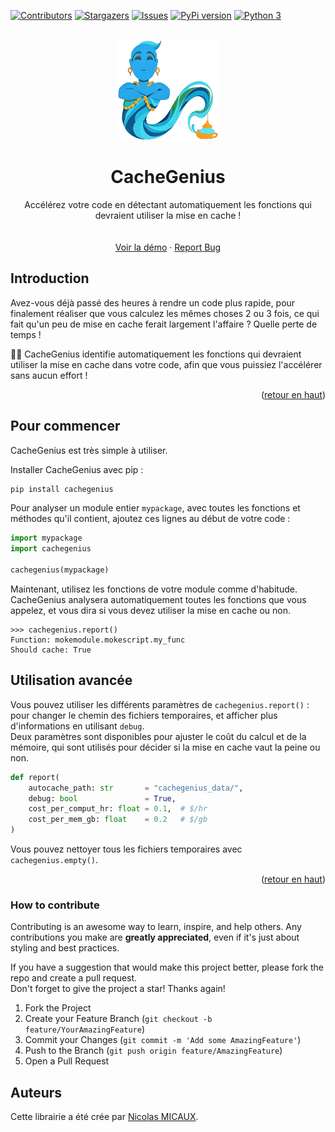 <a name="readme-top"></a>
[![Contributors][contributors-shield]][contributors-url]<!--[![Forks][forks-shield]][forks-url]-->
[![Stargazers][stars-shield]][stars-url]
[![Issues][issues-shield]][issues-url]<!--[![MIT License][license-shield]][license-url]--><!--[![LinkedIn][linkedin-shield]][linkedin-url]-->
[![PyPi version][pypi-shield]][pypi-url]<!--[![Python 2][python2-shield]][python-url]-->
[![Python 3][python3-shield]][python-url]


<!-- PROJECT LOGO -->
<br />
<div align="center">
  <a href="https://github.com/NicolasMICAUX/cachegenius">
    <img src="https://raw.githubusercontent.com/NicolasMICAUX/cachegenius/main/images/logo.jpg" alt="Logo" width="160" height="160">
  </a>
  <h1 align="center">CacheGenius</h3>
  <p align="center">
Accélérez votre code en détectant automatiquement les fonctions qui devraient utiliser la mise en cache !<br/>
<!--
    <a href="https://github.com/NicolasMICAUX/cachegenius"><strong>Explorer la documentation »</strong></a>
-->
    <br/><br/>
    <a href="https://github.com/NicolasMICAUX/cachegenius">Voir la démo</a>
    ·
    <a href="https://github.com/NicolasMICAUX/cachegenius/issues">Report Bug</a>
  </p>
</div>


<!-- ABOUT THE PROJECT -->
## Introduction
<!-- [Screen Shot][product-screenshot] -->
Avez-vous déjà passé des heures à rendre un code plus rapide, pour finalement réaliser que vous calculez les mêmes choses 2 ou 3 fois, ce qui fait qu'un peu de mise en cache ferait largement l'affaire ? Quelle perte de temps !

🧞‍♂️ CacheGenius identifie automatiquement les fonctions qui devraient utiliser la mise en cache dans votre code, afin que vous puissiez l'accélérer sans aucun effort !

<p align="right">(<a href="#readme-top">retour en haut</a>)</p>

<!-- GETTING STARTED -->
## Pour commencer
CacheGenius est très simple à utiliser.

Installer CacheGenius avec pip :
```sh
pip install cachegenius
```

Pour analyser un module entier `mypackage`, avec toutes les fonctions et méthodes qu'il contient, ajoutez ces lignes au début de votre code :
```python
import mypackage
import cachegenius

cachegenius(mypackage)
```

Maintenant, utilisez les fonctions de votre module comme d'habitude. CacheGenius analysera automatiquement toutes les fonctions que vous appelez, et vous dira si vous devez utiliser la mise en cache ou non.
```
>>> cachegenius.report()
Function: mokemodule.mokescript.my_func
Should cache: True
```

## Utilisation avancée
Vous pouvez utiliser les différents paramètres de `cachegenius.report()` : pour changer le chemin des fichiers temporaires, et afficher plus d'informations en utilisant `debug`.  
Deux paramètres sont disponibles pour ajuster le coût du calcul et de la mémoire, qui sont utilisés pour décider si la mise en cache vaut la peine ou non.

```python
def report(
    autocache_path: str       = "cachegenius_data/",
    debug: bool               = True,
    cost_per_comput_hr: float = 0.1,  # $/hr
    cost_per_mem_gb: float    = 0.2   # $/gb
)
```
Vous pouvez nettoyer tous les fichiers temporaires avec `cachegenius.empty()`.

<p align="right">(<a href="#readme-top">retour en haut</a>)</p>


<!-- CONTRIBUTING -->
<!--
## Contributing
_(Section in english)_  

### Roadmap/todo
| Task | Importance | Difficulty | Contributor on it | Description  |
|:-----|------------|------------|-------------------|:-------------|
|      | ./5        | ./5        | NOBODY            | _e.g._ : ... |

Non-Code contribution :

| Task | Importance | Difficulty | Contributor on it | Description  |
|:-----|------------|------------|-------------------|:-------------|
|      | ./5        | ./5        | NOBODY            | _e.g._ : ... |


_For every todo, just click on the link to find the discussion where I describe how I would do it._  
See the [open issues](https://github.com/NicolasMICAUX/cachegenius/issues) for a full list of proposed features (and known issues).

<p align="right">(<a href="#readme-top">back to top</a>)</p>
-->

### How to contribute
Contributing is an awesome way to learn, inspire, and help others. Any contributions you make are **greatly appreciated**, even if it's just about styling and best practices.

If you have a suggestion that would make this project better, please fork the repo and create a pull request.  
Don't forget to give the project a star! Thanks again!

1. Fork the Project
2. Create your Feature Branch (`git checkout -b feature/YourAmazingFeature`)
3. Commit your Changes (`git commit -m 'Add some AmazingFeature'`)
4. Push to the Branch (`git push origin feature/AmazingFeature`)
5. Open a Pull Request

## Auteurs
Cette librairie a été crée par [Nicolas MICAUX](https://github.com/NicolasMICAUX).



<!-- MARKDOWN LINKS & IMAGES -->
<!-- https://www.markdownguide.org/basic-syntax/#reference-style-links -->
[contributors-shield]: https://img.shields.io/github/contributors/NicolasMICAUX/cachegenius.svg?style=for-the-badge
[contributors-url]: https://github.com/NicolasMICAUX/cachegenius/graphs/contributors
[stars-shield]: https://img.shields.io/github/stars/NicolasMICAUX/cachegenius.svg?style=for-the-badge
[stars-url]: https://github.com/NicolasMICAUX/cachegenius/stargazers
[issues-shield]: https://img.shields.io/github/issues/NicolasMICAUX/cachegenius.svg?style=for-the-badge
[issues-url]: https://github.com/NicolasMICAUX/cachegenius/issues
[pypi-shield]: https://img.shields.io/pypi/v/cachegenius.svg?style=for-the-badge
[pypi-url]: https://pypi.org/project/cachegenius/
[python2-shield]: https://img.shields.io/badge/python-2.7+-blue.svg?style=for-the-badge
[python3-shield]: https://img.shields.io/badge/python-3.5+-blue.svg?style=for-the-badge
[python-url]: https://www.python.org/downloads/

[//]: # ([license-shield]: https://img.shields.io/github/license/NicolasMICAUX/cachegenius.svg?style=for-the-badge)
[//]: # ([license-url]: https://github.com/NicolasMICAUX/cachegenius/blob/master/LICENSE.txt)
[//]: # ([product-screenshot]: images/screenshot.png)

